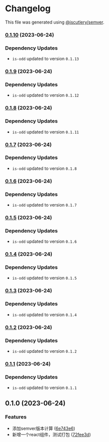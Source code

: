 # Changelog

This file was generated using [@jscutlery/semver](https://github.com/jscutlery/semver).

### [0.1.10](https://github.com/lijie33402/nx-demo/compare/my-new-lib-0.1.9...my-new-lib-0.1.10) (2023-06-24)

### Dependency Updates

* `is-odd` updated to version `0.1.13`
### [0.1.9](https://github.com/lijie33402/nx-demo/compare/my-new-lib-0.1.8...my-new-lib-0.1.9) (2023-06-24)

### Dependency Updates

* `is-odd` updated to version `0.1.12`
### [0.1.8](https://github.com/lijie33402/nx-demo/compare/my-new-lib-0.1.7...my-new-lib-0.1.8) (2023-06-24)

### Dependency Updates

* `is-odd` updated to version `0.1.11`
### [0.1.7](https://github.com/lijie33402/nx-demo/compare/my-new-lib-0.1.6...my-new-lib-0.1.7) (2023-06-24)

### Dependency Updates

* `is-odd` updated to version `0.1.8`
### [0.1.6](https://github.com/lijie33402/nx-demo/compare/my-new-lib-0.1.5...my-new-lib-0.1.6) (2023-06-24)

### Dependency Updates

* `is-odd` updated to version `0.1.7`
### [0.1.5](https://github.com/lijie33402/nx-demo/compare/my-new-lib-0.1.4...my-new-lib-0.1.5) (2023-06-24)

### Dependency Updates

* `is-odd` updated to version `0.1.6`
### [0.1.4](https://github.com/lijie33402/nx-demo/compare/my-new-lib-0.1.3...my-new-lib-0.1.4) (2023-06-24)

### Dependency Updates

* `is-odd` updated to version `0.1.5`
### [0.1.3](https://github.com/lijie33402/nx-demo/compare/my-new-lib-0.1.2...my-new-lib-0.1.3) (2023-06-24)

### Dependency Updates

* `is-odd` updated to version `0.1.4`
### [0.1.2](https://github.com/lijie33402/nx-demo/compare/my-new-lib-0.1.1...my-new-lib-0.1.2) (2023-06-24)

### Dependency Updates

* `is-odd` updated to version `0.1.2`
### [0.1.1](https://github.com/lijie33402/nx-demo/compare/my-new-lib-0.1.0...my-new-lib-0.1.1) (2023-06-24)

### Dependency Updates

* `is-odd` updated to version `0.1.1`
## 0.1.0 (2023-06-24)


### Features

* 添加semver版本计算 ([6e743e6](https://github.com/lijie33402/nx-demo/commit/6e743e674dca4311d7afa48a2aeff6e98d382f2e))
* 新增一个react组件，测试打包 ([72fee3d](https://github.com/lijie33402/nx-demo/commit/72fee3dc73264573a5200a513ddd164feb63b086))
